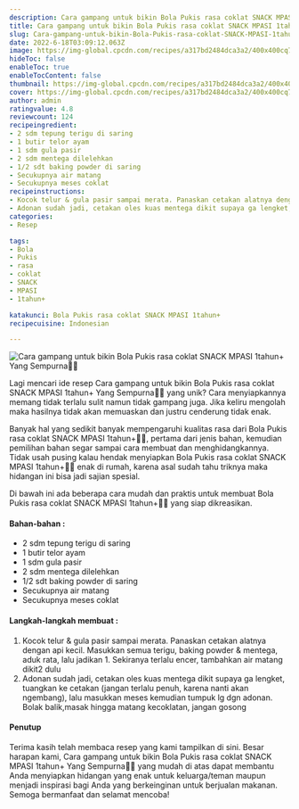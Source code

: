 ```yaml
---
description: Cara gampang untuk bikin Bola Pukis rasa coklat SNACK MPASI 1tahun+ Yang Sempurna"
title: Cara gampang untuk bikin Bola Pukis rasa coklat SNACK MPASI 1tahun+ Yang Sempurna
slug: Cara-gampang-untuk-bikin-Bola-Pukis-rasa-coklat-SNACK-MPASI-1tahun%2B-Yang-Sempurna
date: 2022-6-18T03:09:12.063Z
image: https://img-global.cpcdn.com/recipes/a317bd2484dca3a2/400x400cq70/photo.jpg
hideToc: false
enableToc: true
enableTocContent: false
thumbnail: https://img-global.cpcdn.com/recipes/a317bd2484dca3a2/400x400cq70/photo.jpg
cover: https://img-global.cpcdn.com/recipes/a317bd2484dca3a2/400x400cq70/photo.jpg
author: admin
ratingvalue: 4.8
reviewcount: 124
recipeingredient:
- 2 sdm tepung terigu di saring
- 1 butir telor ayam
- 1 sdm gula pasir
- 2 sdm mentega dilelehkan
- 1/2 sdt baking powder di saring
- Secukupnya air matang
- Secukupnya meses coklat
recipeinstructions:
- Kocok telur & gula pasir sampai merata. Panaskan cetakan alatnya dengan api kecil. Masukkan semua terigu, baking powder & mentega, aduk rata, lalu jadikan 1. Sekiranya terlalu encer, tambahkan air matang dikit2 dulu
- Adonan sudah jadi, cetakan oles kuas mentega dikit supaya ga lengket, tuangkan ke cetakan (jangan terlalu penuh, karena nanti akan ngembang), lalu masukkan meses kemudian tumpuk lg dgn adonan. Bolak balik,masak hingga matang kecoklatan, jangan gosong
categories:
- Resep

tags:
- Bola
- Pukis
- rasa
- coklat
- SNACK
- MPASI
- 1tahun+

katakunci: Bola Pukis rasa coklat SNACK MPASI 1tahun+
recipecuisine: Indonesian

---
```


![Cara gampang untuk bikin Bola Pukis rasa coklat SNACK MPASI 1tahun+ Yang Sempurna👩‍🍳](https://img-global.cpcdn.com/recipes/a317bd2484dca3a2/400x400cq70/photo.jpg)

Lagi mencari ide resep Cara gampang untuk bikin Bola Pukis rasa coklat SNACK MPASI 1tahun+ Yang Sempurna👩‍🍳 yang unik? Cara menyiapkannya memang tidak terlalu sulit namun tidak gampang juga. Jika keliru mengolah maka hasilnya tidak akan memuaskan dan justru cenderung tidak enak.

Banyak hal yang sedikit banyak mempengaruhi kualitas rasa dari Bola Pukis rasa coklat SNACK MPASI 1tahun+👩‍🍳, pertama dari jenis bahan, kemudian pemilihan bahan segar sampai cara membuat dan menghidangkannya. Tidak usah pusing kalau hendak menyiapkan Bola Pukis rasa coklat SNACK MPASI 1tahun+👩‍🍳 enak di rumah, karena asal sudah tahu triknya maka hidangan ini bisa jadi sajian spesial.

Di bawah ini ada beberapa cara mudah dan praktis untuk membuat Bola Pukis rasa coklat SNACK MPASI 1tahun+👩‍🍳 yang siap dikreasikan.

<!--inarticleads1-->

#### Bahan-bahan :

- 2 sdm tepung terigu di saring
- 1 butir telor ayam
- 1 sdm gula pasir
- 2 sdm mentega dilelehkan
- 1/2 sdt baking powder di saring
- Secukupnya air matang
- Secukupnya meses coklat

<!--inarticleads2-->

#### Langkah-langkah membuat :

1. Kocok telur & gula pasir sampai merata. Panaskan cetakan alatnya dengan api kecil. Masukkan semua terigu, baking powder & mentega, aduk rata, lalu jadikan 1. Sekiranya terlalu encer, tambahkan air matang dikit2 dulu
1. Adonan sudah jadi, cetakan oles kuas mentega dikit supaya ga lengket, tuangkan ke cetakan (jangan terlalu penuh, karena nanti akan ngembang), lalu masukkan meses kemudian tumpuk lg dgn adonan. Bolak balik,masak hingga matang kecoklatan, jangan gosong

#### Penutup

Terima kasih telah membaca resep yang kami tampilkan di sini. Besar harapan kami, Cara gampang untuk bikin Bola Pukis rasa coklat SNACK MPASI 1tahun+ Yang Sempurna👩‍🍳 yang mudah di atas dapat membantu Anda menyiapkan hidangan yang enak untuk keluarga/teman maupun menjadi inspirasi bagi Anda yang berkeinginan untuk berjualan makanan. Semoga bermanfaat dan selamat mencoba!
